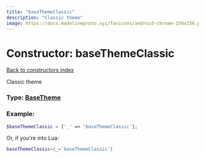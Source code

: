 ```yaml
---
title: "baseThemeClassic"
description: "Classic theme"
image: https://docs.madelineproto.xyz/favicons/android-chrome-256x256.png
---
```

# Constructor: baseThemeClassic  
[Back to constructors index](index.md)



Classic theme




### Type: [BaseTheme](../types/BaseTheme.md)


### Example:

```php
$baseThemeClassic = ['_' => 'baseThemeClassic'];
```  


Or, if you're into Lua:

```lua
baseThemeClassic={_='baseThemeClassic'}

```


